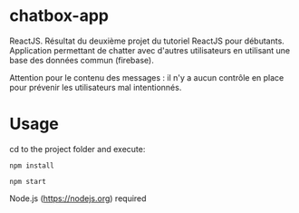 # chatbox-app
ReactJS. Résultat du deuxième projet du tutoriel ReactJS pour débutants. Application permettant de chatter avec d'autres utilisateurs en utilisant une base des données commun (firebase). 

Attention pour le contenu des messages : il n'y a aucun contrôle en place pour prévenir les utilisateurs mal intentionnés.

# Usage
cd to the project folder and execute:

`npm install`

`npm start`

Node.js (https://nodejs.org) required
